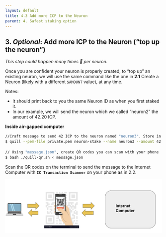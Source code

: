 ```yaml
---
layout: default
title: 4.3 Add more ICP to the Neuron
parent: 4. Safest staking option
---
```


## 3. *Optional*: Add more ICP to the Neuron (“top up the neuron”)

*This step could happen many times 🔁 per neuron.*

Once you are confident your neuron is properly created, to “top up” an existing neuron, we will use the same command like the one in **2.1** Create a Neuron (likely with a different `$AMOUNT` value), at any time.

Notes:

- It should print back to you the same Neuron ID as when you first staked it.
- In our example, we will send the neuron which we called “neuron2” the amount of 42.20 ICP.

**Inside air-gapped computer**

```bash
//Craft message to send 42 ICP to the neuron named "neuron3". Store in "message.json"
$ quill --pem-file private.pem neuron-stake --name neuron3 --amount 42.20 > message.json

// Using "message.json", create QR codes you can scan with your phone
$ bash ./quill-qr.sh < message.json
```

Scan the QR codes on the terminal to send the message to the Internet Computer with **`IC Transaction Scanner`** on your phone as in 2.2.

![image](../assets/images/qr-code-scan.png)